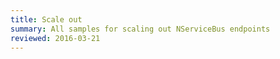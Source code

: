 ```yaml
---
title: Scale out
summary: All samples for scaling out NServiceBus endpoints
reviewed: 2016-03-21
---
```

